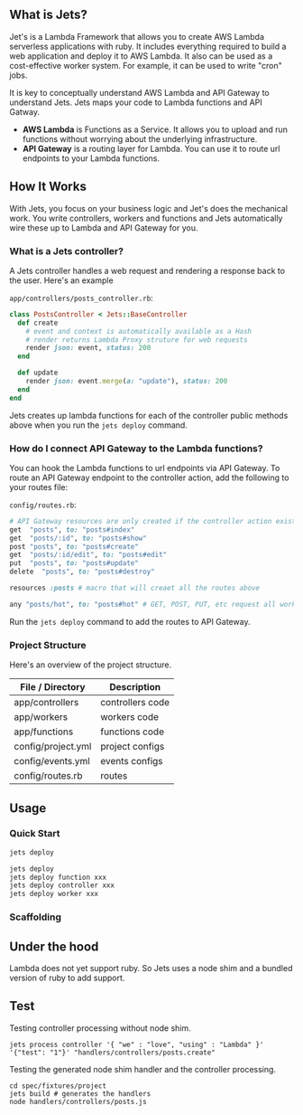 ## What is Jets?

Jet's is a Lambda Framework that allows you to create AWS Lambda serverless applications with ruby.  It includes everything required to build a web application and deploy it to AWS Lambda.  It also can be used as a cost-effective worker system. For example, it can be used to write "cron" jobs.

It is key to conceptually understand AWS Lambda and API Gateway to understand Jets.  Jets maps your code to Lambda functions and API Gatway.

* **AWS Lambda** is Functions as a Service. It allows you to upload and run functions without worrying about the underlying infrastructure.
* **API Gateway** is a routing layer for Lambda. You can use it to route url endpoints to your Lambda functions.

## How It Works

With Jets, you focus on your business logic and Jet's does the mechanical work. You write controllers, workers and functions and Jets automatically wire these up to Lambda and API Gateway for you.

### What is a Jets controller?

A Jets controller handles a web request and rendering a response back to the user.  Here's an example

`app/controllers/posts_controller.rb`:

```ruby
class PostsController < Jets::BaseController
  def create
    # event and context is automatically available as a Hash
    # render returns Lambda Proxy struture for web requests
    render json: event, status: 200
  end

  def update
    render json: event.merge(a: "update"), status: 200
  end
end
```

Jets creates up lambda functions for each of the controller public methods above when you run the `jets deploy` command.

### How do I connect API Gateway to the Lambda functions?

You can hook the Lambda functions to url endpoints via API Gateway.  To route an API Gateway endpoint to the controller action, add the following to your routes file:

`config/routes.rb`:

```ruby
# API Gateway resources are only created if the controller action exists.
get  "posts", to: "posts#index"
get  "posts/:id", to: "posts#show"
post "posts", to: "posts#create"
get  "posts/:id/edit", to: "posts#edit"
put  "posts", to: "posts#update"
delete  "posts", to: "posts#destroy"

resources :posts # macro that will creaet all the routes above

any "posts/hot", to: "posts#hot" # GET, POST, PUT, etc request all work
```

Run the `jets deploy` command to add the routes to API Gateway.

### Project Structure

Here's an overview of the project structure.

File / Directory  | Description
------------- | -------------
app/controllers  | controllers code
app/workers  | workers code
app/functions  | functions code
config/project.yml  | project configs
config/events.yml  | events configs
config/routes.rb  | routes


## Usage

### Quick Start

```sh
jets deploy

jets deploy
jets deploy function xxx
jets deploy controller xxx
jets deploy worker xxx
```

### Scaffolding



## Under the hood

Lambda does not yet support ruby. So Jets uses a node shim and a bundled version of ruby to add support.

## Test

Testing controller processing without node shim.

```
jets process controller '{ "we" : "love", "using" : "Lambda" }' '{"test": "1"}' "handlers/controllers/posts.create"
```

Testing the generated node shim handler and the controller processing.

```
cd spec/fixtures/project
jets build # generates the handlers
node handlers/controllers/posts.js
```